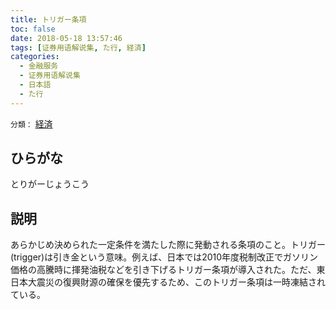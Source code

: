 ```yaml
---
title: トリガー条項
toc: false
date: 2018-05-18 13:57:46
tags: [证券用语解说集, た行, 経済]
categories:
  - 金融服务
  - 证券用语解说集
  - 日本語
  - た行
---
```


`分類：` [経済](/tags/経済/)

## ひらがな

とりがーじょうこう

## 説明

あらかじめ決められた一定条件を満たした際に発動される条項のこと。トリガー(trigger)は引き金という意味。例えば、日本では2010年度税制改正でガソリン価格の高騰時に揮発油税などを引き下げるトリガー条項が導入された。ただ、東日本大震災の復興財源の確保を優先するため、このトリガー条項は一時凍結されている。
